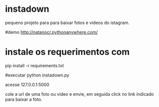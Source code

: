 # instadown
pequeno projeto para para baixar fotos e videos do istagram.

#demo
http://natanocr.pythonanywhere.com/

# instale os requerimentos com
pip install -r requirements.txt

#executar
python instadown.py

acesse 127.0.0.1:5000

cole a url de uma foto ou video e envie, em seguida click no link indicado para baixar a foto.
